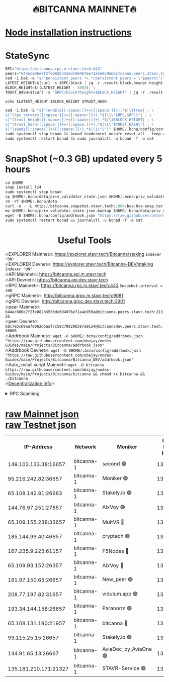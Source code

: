 <h1 align="center"> 🔥BITCANNA MAINNET🔥</h1>


[Node installation instructions](https://github.com/obajay/nodes-Guides/tree/main/Projects/Bitcanna)
=

# StateSync
```python
RPC="https://bitcanna.rpc.m.stavr.tech:443"
peers="644ac886e7f2fe082b3556dc694076e71a4e959a@bitcanna.peers.stavr.tech:21326"
sed -i.bak -e "s/^persistent_peers *=.*/persistent_peers = \"$peers\"/" $HOME/.bcna/config/config.toml
LATEST_HEIGHT=$(curl -s $RPC/block | jq -r .result.block.header.height); \
BLOCK_HEIGHT=$((LATEST_HEIGHT - 500)); \
TRUST_HASH=$(curl -s "$RPC/block?height=$BLOCK_HEIGHT" | jq -r .result.block_id.hash)

echo $LATEST_HEIGHT $BLOCK_HEIGHT $TRUST_HASH

sed -i.bak -E "s|^(enable[[:space:]]+=[[:space:]]+).*$|\1true| ; \
s|^(rpc_servers[[:space:]]+=[[:space:]]+).*$|\1\"$RPC,$RPC\"| ; \
s|^(trust_height[[:space:]]+=[[:space:]]+).*$|\1$BLOCK_HEIGHT| ; \
s|^(trust_hash[[:space:]]+=[[:space:]]+).*$|\1\"$TRUST_HASH\"| ; \
s|^(seeds[[:space:]]+=[[:space:]]+).*$|\1\"\"|" $HOME/.bcna/config/config.toml
sudo systemctl stop bcnad && bcnad tendermint unsafe-reset-all --keep-addr-book
sudo systemctl restart bcnad && sudo journalctl -u bcnad -f -o cat
```
# SnapShot (~0.3 GB) updated every 5 hours
```python
cd $HOME
snap install lz4
sudo systemctl stop bcnad
cp $HOME/.bcna/data/priv_validator_state.json $HOME/.bcna/priv_validator_state.json.backup
rm -rf $HOME/.bcna/data
curl -o - -L http://bitcanna.snapshot.stavr.tech:1004/bca/bca-snap.tar.lz4 | lz4 -c -d - | tar -x -C $HOME/.bcna --strip-components 2
mv $HOME/.bcna/priv_validator_state.json.backup $HOME/.bcna/data/priv_validator_state.json
wget -O $HOME/.bcna/config/addrbook.json "https://raw.githubusercontent.com/obajay/nodes-Guides/main/Projects/Bitcanna/addrbook.json"
sudo systemctl restart bcnad && journalctl -u bcnad -f -o cat
```

 <h1 align="center"> Useful Tools</h1>

🔥EXPLORER Mainnet🔥:    https://explorer.stavr.tech/Bitcanna/staking          `Indexer "ON"` \
🔥EXPLORER Devnet🔥:     https://explorer.stavr.tech/Bitcanna-DEV/staking     `Indexer "ON"` \
🔥API Mainnet🔥:         https://bitcanna.api.m.stavr.tech \
🔥API Devnet🔥:          https://bitcanna.api.dev.stavr.tech \
🔥RPC Mainnet🔥:         https://bitcanna.rpc.m.stavr.tech:443         `Snapshot-interval = 300` \
🔥gRPC Mainnet🔥:        http://bitcanna.grpc.m.stavr.tech:9081 \
🔥gRPC Devnet🔥:         http://bitcanna.grpc.dev.stavr.tech:2901 \
🔥peer Mainnet🔥:        `644ac886e7f2fe082b3556dc694076e71a4e959a@bitcanna.peers.stavr.tech:21326` \
🔥peer Devnet🔥:         `b0c7e5c69aaf00626baaf7c59370029b587a91a4@bitcannadev.peers.stavr.tech:30006` \
🔥Addrbook Mainnet🔥:    ```wget -O $HOME/.bcna/config/addrbook.json "https://raw.githubusercontent.com/obajay/nodes-Guides/main/Projects/Bitcanna/addrbook.json"``` \
🔥Addrbook Devnet🔥:    ```wget -O $HOME/.bcna/config/addrbook.json "https://raw.githubusercontent.com/obajay/nodes-Guides/main/Projects/Bitcanna/Bitcanna_DEV/addrbook.json"``` \
🔥Auto_install script Mainnet🔥:```wget -O bitcanna https://raw.githubusercontent.com/obajay/nodes-Guides/main/Projects/Bitcanna/bitcanna && chmod +x bitcanna && ./bitcanna``` \
🔥[Decentralization Info](https://github.com/obajay/StateSync-snapshots/tree/main/Projects/Bitcanna/Decentralization)🔥


<details>
<summary>RPC Scanning</summary>

<h2 align="center"> We scan nodes in real time every 4 hours. And we provide the final result of RPC endpoints.
We cannot influence the operation of these nodes in any way. </h2>


```python
If Voting Power is higher than 0 --> then the Node is a validator of the network and may be subject to attack and be a potential threat to the chain.
```
```python
We marked such validators with a red symbol
```

</details>

[raw Mainnet json](https://rpc-check.bcam.stavr.tech/bcam/rpc-bcam-result.json) \
[raw Testnet json](https://github.com/obajay/StateSync-snapshots/tree/main/Projects/Bitcanna/Rpc-Check-Testnet)
=



<table><tr><th>IP-Address</th><th>Network</th><th>Moniker</th><th>Latest Block Height</th><th>Earliest Block Height</th><th>Catching Up</th><th>Tx Index</th><th>Voting Power</th><th>Scan Time</th></tr><tr><td>149.102.133.38:16657</td><td>bitcanna-1</td><td>second 🟢</td><td>13025328</td><td>1</td><td>False</td><td>on</td><td>0</td><td>2024-03-15T18:24:08.376070135UTC</td></tr><tr><td>95.216.242.82:36657</td><td>bitcanna-1</td><td>Moniker 🟢</td><td>13025317</td><td>5776907</td><td>False</td><td>on</td><td>0</td><td>2024-03-15T18:23:06.937512882UTC</td></tr><tr><td>65.108.142.81:26683</td><td>bitcanna-1</td><td>Stakely.io 🟢</td><td>13025321</td><td>6152001</td><td>False</td><td>on</td><td>0</td><td>2024-03-15T18:23:30.145218650UTC</td></tr><tr><td>144.76.97.251:27657</td><td>bitcanna-1</td><td>AlxVoy 🟢</td><td>13025326</td><td>8805201</td><td>False</td><td>on</td><td>0</td><td>2024-03-15T18:23:57.815421373UTC</td></tr><tr><td>65.109.155.238:33657</td><td>bitcanna-1</td><td>MultVR 🔴</td><td>13025323</td><td>9933415</td><td>False</td><td>on</td><td>352348</td><td>2024-03-15T18:23:37.660568340UTC</td></tr><tr><td>185.144.99.40:46657</td><td>bitcanna-1</td><td>cryptech 🟢</td><td>13025317</td><td>11528001</td><td>False</td><td>on</td><td>0</td><td>2024-03-15T18:23:02.551182578UTC</td></tr><tr><td>167.235.9.223:61157</td><td>bitcanna-1</td><td>F5Nodes 🔴</td><td>13025323</td><td>12084001</td><td>False</td><td>on</td><td>570</td><td>2024-03-15T18:23:39.907082429UTC</td></tr><tr><td>65.109.93.152:26357</td><td>bitcanna-1</td><td>AlxVoy 🔴</td><td>13025328</td><td>12109301</td><td>False</td><td>on</td><td>1391929</td><td>2024-03-15T18:24:09.029274143UTC</td></tr><tr><td>161.97.150.65:26657</td><td>bitcanna-1</td><td>New_peer 🟢</td><td>13025321</td><td>12254001</td><td>False</td><td>on</td><td>0</td><td>2024-03-15T18:23:30.417531913UTC</td></tr><tr><td>208.77.197.82:31657</td><td>bitcanna-1</td><td>vidulum.app 🟢</td><td>13025322</td><td>12386934</td><td>False</td><td>on</td><td>0</td><td>2024-03-15T18:23:33.191400116UTC</td></tr><tr><td>193.34.144.156:26657</td><td>bitcanna-1</td><td>Paranorm 🟢</td><td>13025324</td><td>12697701</td><td>False</td><td>on</td><td>0</td><td>2024-03-15T18:23:46.599866512UTC</td></tr><tr><td>65.108.131.190:21957</td><td>bitcanna-1</td><td>bitcanna 🔴</td><td>13025324</td><td>12925324</td><td>False</td><td>on</td><td>419872</td><td>2024-03-15T18:23:44.312024842UTC</td></tr><tr><td>93.115.25.15:26657</td><td>bitcanna-1</td><td>Stakely.io 🟢</td><td>13025321</td><td>13004569</td><td>False</td><td>on</td><td>0</td><td>2024-03-15T18:23:25.746388097UTC</td></tr><tr><td>144.91.65.13:26667</td><td>bitcanna-1</td><td>AviaDoc_by_AviaOne 🟢</td><td>13025325</td><td>13013401</td><td>False</td><td>on</td><td>0</td><td>2024-03-15T18:23:53.035877783UTC</td></tr><tr><td>135.181.210.171:21327</td><td>bitcanna-1</td><td>STAVR-Service 🟢</td><td>13025325</td><td>13023001</td><td>False</td><td>on</td><td>0</td><td>2024-03-15T18:23:57.526446530UTC</td></tr></table>
